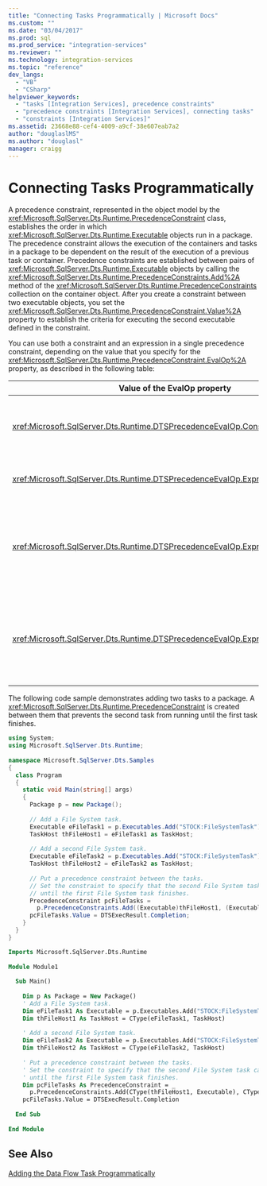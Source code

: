 ```yaml
---
title: "Connecting Tasks Programmatically | Microsoft Docs"
ms.custom: ""
ms.date: "03/04/2017"
ms.prod: sql
ms.prod_service: "integration-services"
ms.reviewer: ""
ms.technology: integration-services 
ms.topic: "reference"
dev_langs: 
  - "VB"
  - "CSharp"
helpviewer_keywords: 
  - "tasks [Integration Services], precedence constraints"
  - "precedence constraints [Integration Services], connecting tasks"
  - "constraints [Integration Services]"
ms.assetid: 23668e88-cef4-4009-a9cf-38e607eab7a2
author: "douglaslMS"
ms.author: "douglasl"
manager: craigg
---
```

# Connecting Tasks Programmatically
  A precedence constraint, represented in the object model by the <xref:Microsoft.SqlServer.Dts.Runtime.PrecedenceConstraint> class, establishes the order in which <xref:Microsoft.SqlServer.Dts.Runtime.Executable> objects run in a package. The precedence constraint allows the execution of the containers and tasks in a package to be dependent on the result of the execution of a previous task or container. Precedence constraints are established between pairs of <xref:Microsoft.SqlServer.Dts.Runtime.Executable> objects by calling the <xref:Microsoft.SqlServer.Dts.Runtime.PrecedenceConstraints.Add%2A> method of the <xref:Microsoft.SqlServer.Dts.Runtime.PrecedenceConstraints> collection on the container object. After you create a constraint between two executable objects, you set the <xref:Microsoft.SqlServer.Dts.Runtime.PrecedenceConstraint.Value%2A> property to establish the criteria for executing the second executable defined in the constraint.  
  
 You can use both a constraint and an expression in a single precedence constraint, depending on the value that you specify for the <xref:Microsoft.SqlServer.Dts.Runtime.PrecedenceConstraint.EvalOp%2A> property, as described in the following table:  
  
|Value of the EvalOp property|Description|  
|----------------------------------|-----------------|  
|<xref:Microsoft.SqlServer.Dts.Runtime.DTSPrecedenceEvalOp.Constraint>|Specifies that the execution outcome determines whether the constrained container or task runs. Set the <xref:Microsoft.SqlServer.Dts.Runtime.PrecedenceConstraint.Value%2A> property of the <xref:Microsoft.SqlServer.Dts.Runtime.PrecedenceConstraint> to the desired value from the <xref:Microsoft.SqlServer.Dts.Runtime.DTSExecResult> enumeration.|  
|<xref:Microsoft.SqlServer.Dts.Runtime.DTSPrecedenceEvalOp.Expression>|Specifies that the value of an expression determines whether the constrained container or task runs. Set the <xref:Microsoft.SqlServer.Dts.Runtime.PrecedenceConstraint.Expression%2A> property of the <xref:Microsoft.SqlServer.Dts.Runtime.PrecedenceConstraint>.|  
|<xref:Microsoft.SqlServer.Dts.Runtime.DTSPrecedenceEvalOp.ExpressionAndConstraint>|Specifies that the constraint outcome must occur and the expression must evaluate for the constrained container or task to run. Set both the <xref:Microsoft.SqlServer.Dts.Runtime.PrecedenceConstraint.Value%2A> and the <xref:Microsoft.SqlServer.Dts.Runtime.PrecedenceConstraint.Expression%2A> properties of the <xref:Microsoft.SqlServer.Dts.Runtime.PrecedenceConstraint>, and set its <xref:Microsoft.SqlServer.Dts.Runtime.PrecedenceConstraint.LogicalAnd%2A> property to **true**.|  
|<xref:Microsoft.SqlServer.Dts.Runtime.DTSPrecedenceEvalOp.ExpressionOrConstraint>|Specifies that either the constraint outcome must occur, or the expression must evaluate, for the constrained container or task to run. Set both the <xref:Microsoft.SqlServer.Dts.Runtime.PrecedenceConstraint.Value%2A> and the <xref:Microsoft.SqlServer.Dts.Runtime.PrecedenceConstraint.Expression%2A> properties of the <xref:Microsoft.SqlServer.Dts.Runtime.PrecedenceConstraint>, and set its <xref:Microsoft.SqlServer.Dts.Runtime.PrecedenceConstraint.LogicalAnd%2A> property to **false**.|  
  
 The following code sample demonstrates adding two tasks to a package. A <xref:Microsoft.SqlServer.Dts.Runtime.PrecedenceConstraint> is created between them that prevents the second task from running until the first task finishes.  
  
```csharp  
using System;  
using Microsoft.SqlServer.Dts.Runtime;  
  
namespace Microsoft.SqlServer.Dts.Samples  
{  
  class Program  
  {  
    static void Main(string[] args)  
    {  
      Package p = new Package();  
  
      // Add a File System task.  
      Executable eFileTask1 = p.Executables.Add("STOCK:FileSystemTask");  
      TaskHost thFileHost1 = eFileTask1 as TaskHost;  
  
      // Add a second File System task.  
      Executable eFileTask2 = p.Executables.Add("STOCK:FileSystemTask");  
      TaskHost thFileHost2 = eFileTask2 as TaskHost;  
  
      // Put a precedence constraint between the tasks.  
      // Set the constraint to specify that the second File System task cannot run  
      // until the first File System task finishes.  
      PrecedenceConstraint pcFileTasks =   
        p.PrecedenceConstraints.Add((Executable)thFileHost1, (Executable)thFileHost2);  
      pcFileTasks.Value = DTSExecResult.Completion;  
    }  
  }  
}  
```  
  
```vb  
Imports Microsoft.SqlServer.Dts.Runtime  
  
Module Module1  
  
  Sub Main()  
  
    Dim p As Package = New Package()  
    ' Add a File System task.  
    Dim eFileTask1 As Executable = p.Executables.Add("STOCK:FileSystemTask")  
    Dim thFileHost1 As TaskHost = CType(eFileTask1, TaskHost)  
  
    ' Add a second File System task.  
    Dim eFileTask2 As Executable = p.Executables.Add("STOCK:FileSystemTask")  
    Dim thFileHost2 As TaskHost = CType(eFileTask2, TaskHost)  
  
    ' Put a precedence constraint between the tasks.  
    ' Set the constraint to specify that the second File System task cannot run  
    ' until the first File System task finishes.  
    Dim pcFileTasks As PrecedenceConstraint = _  
      p.PrecedenceConstraints.Add(CType(thFileHost1, Executable), CType(thFileHost2, Executable))  
    pcFileTasks.Value = DTSExecResult.Completion  
  
  End Sub  
  
End Module  
```
  
## See Also  
 [Adding the Data Flow Task Programmatically](../../integration-services/building-packages-programmatically/adding-the-data-flow-task-programmatically.md)  
  
  
